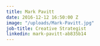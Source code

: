 ```yaml
---
title: Mark Pavitt
date: 2016-12-12 16:50:00 Z
image: "/uploads/Mark-Pavitt.jpg"
job-title: Creative Strategist
linkedin: mark-pavitt-ab835b14
---
```


